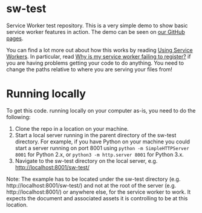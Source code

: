 # sw-test

Service Worker test repository. This is a very simple demo to show basic service worker features in action. The demo can be seen on [our GitHub pages](https://mdn.github.io/sw-test/).

You can find a lot more out about how this works by reading [Using Service Workers](https://developer.mozilla.org/en-US/docs/Web/API/Service_Worker_API/Using_Service_Workers).
In particular, read [Why is my service worker failing to register?](https://developer.mozilla.org/en-US/docs/Web/API/Service_Worker_API/Using_Service_Workers#Why_is_my_service_worker_failing_to_register)
if you are having problems getting your code to do anything. You need to change the paths relative to where you are serving your files from!

# Running locally

To get this code. running locally on your computer as-is, you need to do the following:

1. Clone the repo in a location on your machine.
2. Start a local server running in the parent directory of the sw-test directory. For example, if you have Python on your machine you could start a server running on port 8001 using `python -m SimpleHTTPServer 8001` for Python 2.x, or `python3 -m http.server 8001` for Python 3.x.
3. Navigate to the sw-test directory on the local server, e.g. [http://localhost:8001/sw-test/](http://localhost:8001/sw-test/)

Note: The example has to be located under the sw-test directory (e.g. http://localhost:8001/sw-test/) and not at the root of the server (e.g. http://localhost:8001/) or anywhere else, for the service worker to work. It expects the document and associated assets it is controlling to be at this location.
